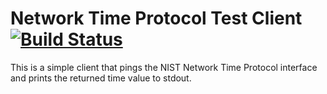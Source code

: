 # Network Time Protocol Test Client [![Build Status](https://travis-ci.org/lopezfjose/time-server-ping.svg?branch=master)](https://travis-ci.org/lopezfjose/time-server-ping)

This is a simple client that pings the NIST Network Time Protocol interface and prints the returned time value to stdout.


